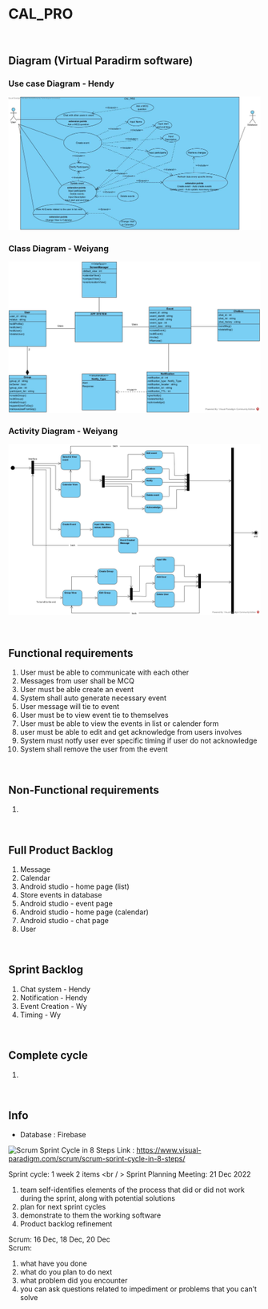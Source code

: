 # CAL_PRO <br /><br />

## Diagram (Virtual Paradirm software) <br /> 
### Use case Diagram - Hendy 
![use_case_diagram](https://github.com/Hendyley/CAL_PRO/blob/master/Diagram/Use%20Case%20Diagram_CAL_PRO.jpg)
### Class Diagram - Weiyang 
![class_diagram](https://github.com/Hendyley/CAL_PRO/blob/master/Diagram/Class%20Diagram_CAL_PRO.jpg)
### Activity Diagram - Weiyang
![activity_diagram](https://github.com/Hendyley/CAL_PRO/blob/master/Diagram/Activity%20Diagram_CAL_PRO.jpg)

 <br /> 
 
## Functional requirements
1. User must be able to communicate with each other
2. Messages from user shall be MCQ
3. User must be able create an event 
4. System shall auto generate necessary event
5. User message will tie to event
6. User must be to view event tie to themselves
7. User must be able to view the events in list or calender form
8. user must be able to edit and get acknowledge from users involves
9. System must notfy user ever specific timing if user do not acknowledge
10. System shall remove the user from the event 


<br />

## Non-Functional requirements
1.


<br />

## Full Product Backlog
1. Message
2. Calendar
3. Android studio - home page (list)
4. Store events in database
5. Android studio - event page
6. Android studio - home page (calendar)
7. Android studio - chat page
8. User


<br />

## Sprint Backlog 
1. Chat system - Hendy
2. Notification - Hendy
3. Event Creation - Wy
4. Timing - Wy


<br />

## Complete cycle 
1.


<br />

## Info 
* Database : Firebase

![Scrum Sprint Cycle in 8 Steps](https://www.visual-paradigm.com/servlet/editor-content/scrum/scrum-sprint-cycle-in-8-steps/sites/7/2018/12/scrum-sprint-cycle.png)
Link : https://www.visual-paradigm.com/scrum/scrum-sprint-cycle-in-8-steps/ <br />

Sprint cycle: 1 week 2 items <br / >
Sprint Planning Meeting: 21 Dec 2022 <br />
1. team self-identifies elements of the process that did or did not work during the sprint, along with potential solutions
2. plan for next sprint cycles
3. demonstrate to them the working software
4. Product backlog refinement


Scrum: 16 Dec, 18 Dec, 20 Dec <br />
Scrum:
1. what have you done
2. what do you plan to do next
3. what problem did you encounter
3. you can ask questions related to impediment or problems that you can’t solve





<br />


